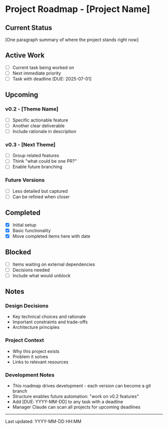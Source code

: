 # Project Roadmap - [Project Name]

## Current Status
[One paragraph summary of where the project stands right now]

## Active Work
- [ ] Current task being worked on
- [ ] Next immediate priority
- [ ] Task with deadline [DUE: 2025-07-01]

## Upcoming

### v0.2 - [Theme Name]
- [ ] Specific actionable feature
- [ ] Another clear deliverable
- [ ] Include rationale in description

### v0.3 - [Next Theme]
- [ ] Group related features
- [ ] Think "what could be one PR?"
- [ ] Enable future branching

### Future Versions
- [ ] Less detailed but captured
- [ ] Can be refined when closer

## Completed
- [x] Initial setup
- [x] Basic functionality
- [x] Move completed items here with date

## Blocked
- [ ] Items waiting on external dependencies
- [ ] Decisions needed
- [ ] Include what would unblock

## Notes
<!-- 
PROJECT_ROADMAP.md is for WHAT & WHY - context, plans, decisions
Put project philosophy, design rationale, and architecture decisions here
Keep behavioral instructions (HOW to work) in CLAUDE.md

This template version: See TEMPLATE_CHANGELOG.md for version history
-->

### Design Decisions
- Key technical choices and rationale
- Important constraints and trade-offs
- Architecture principles

### Project Context  
- Why this project exists
- Problem it solves
- Links to relevant resources

### Development Notes
- This roadmap drives development - each version can become a git branch
- Structure enables future automation: "work on v0.2 features"
- Add [DUE: YYYY-MM-DD] to any task with a deadline
- Manager Claude can scan all projects for upcoming deadlines

---
Last updated: YYYY-MM-DD HH:MM